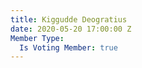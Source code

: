 ```yaml
---
title: Kiggudde Deogratius
date: 2020-05-20 17:00:00 Z
Member Type:
  Is Voting Member: true
---
```


